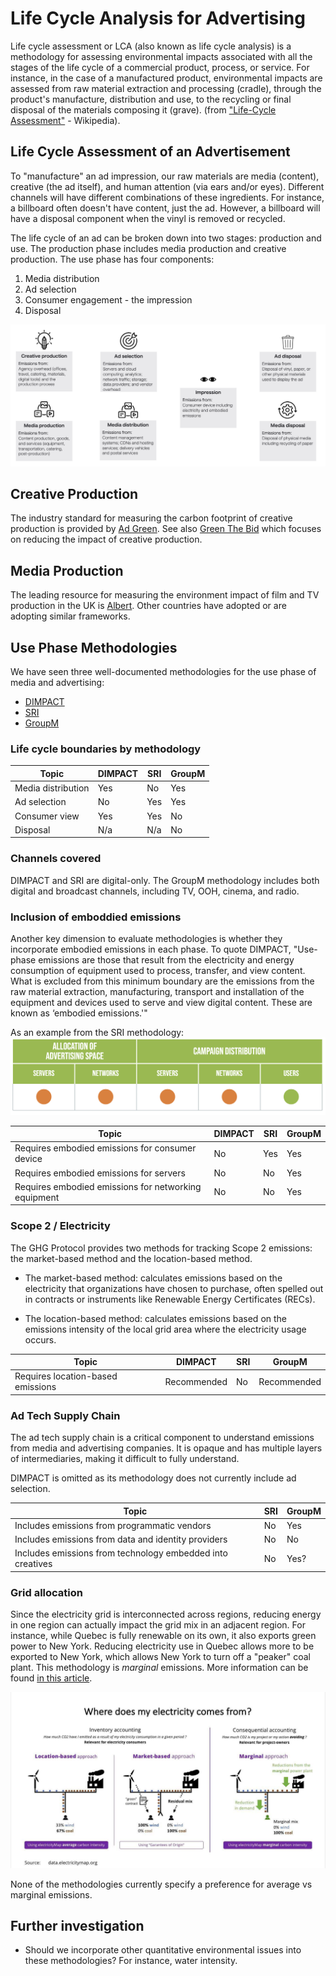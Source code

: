 # Life Cycle Analysis for Advertising

Life cycle assessment or LCA (also known as life cycle analysis) is a methodology for assessing environmental impacts associated with all the stages of the life cycle of a commercial product, process, or service. For instance, in the case of a manufactured product, environmental impacts are assessed from raw material extraction and processing (cradle), through the product's manufacture, distribution and use, to the recycling or final disposal of the materials composing it (grave). (from ["Life-Cycle Assessment"](https://en.wikipedia.org/wiki/Life-cycle_assessment) - Wikipedia).

## Life Cycle Assessment of an Advertisement

To "manufacture" an ad impression, our raw materials are media (content), creative (the ad itself), and human attention (via ears and/or eyes). Different channels will have different combinations of these ingredients. For instance, a billboard often doesn't have content, just the ad. However, a billboard will have a disposal component when the vinyl is removed or recycled.

The life cycle of an ad can be broken down into two stages: production and use. The production phase includes media production and creative production. The use phase has four components:

1. Media distribution
1. Ad selection
1. Consumer engagement - the impression
1. Disposal

![Lifecycle of an ad](images/lca_ad.png)

## Creative Production

The industry standard for measuring the carbon footprint of creative production is provided by [Ad Green](https://weareadgreen.org). See also [Green The Bid](https://www.greenthebid.earth) which focuses on reducing the impact of creative production.

## Media Production

The leading resource for measuring the environment impact of film and TV production in the UK is [Albert](https://wearealbert.org). Other countries have adopted or are adopting similar frameworks.

## Use Phase Methodologies

We have seen three well-documented methodologies for the use phase of media and advertising:

- [DIMPACT](https://dimpact.org/methodology)
- [SRI](https://www.sri-france.org/wp-content/uploads/2021/11/SRI_Calculating-the-carbon-footprint_VF.pdf)
- [GroupM](https://www.groupm.com/media-decarbonization-framework-groupm/)

### Life cycle boundaries by methodology

| Topic              | DIMPACT | SRI | GroupM |
| ------------------ | ------- | --- | ------ |
| Media distribution | Yes     | No  | Yes    |
| Ad selection       | No      | Yes | Yes    |
| Consumer view      | Yes     | Yes | No     |
| Disposal           | N/a     | N/a | No     |

### Channels covered

DIMPACT and SRI are digital-only. The GroupM methodology includes both digital and broadcast channels, including TV, OOH, cinema, and radio.

### Inclusion of emboddied emissions

Another key dimension to evaluate methodologies is whether they incorporate embodied emissions in each phase. To quote DIMPACT, "Use-phase emissions are those that result from the electricity and energy consumption of equipment used to process, transfer, and view content. What is excluded from this minimum boundary are the emissions from the raw material extraction, manufacturing, transport and installation of the equipment and devices used to serve and view digital content. These are known as ‘embodied emissions.'"

As an example from the SRI methodology:
![SRI scope by emissions phase](images/sri_phases.png)

| Topic                                                | DIMPACT | SRI | GroupM |
| ---------------------------------------------------- | ------- | --- | ------ |
| Requires embodied emissions for consumer device      | No      | Yes | Yes    |
| Requires embodied emissions for servers              | No      | No  | Yes    |
| Requires embodied emissions for networking equipment | No      | No  | Yes    |

### Scope 2 / Electricity

The GHG Protocol provides two methods for tracking Scope 2 emissions: the market-based method and the location-based method.

- The market-based method: calculates emissions based on the electricity that organizations have chosen to purchase, often spelled out in contracts or instruments like Renewable Energy Certificates (RECs).

- The location-based method: calculates emissions based on the emissions intensity of the local grid area where the electricity usage occurs.

| Topic                             | DIMPACT     | SRI | GroupM      |
| --------------------------------- | ----------- | --- | ----------- |
| Requires location-based emissions | Recommended | No  | Recommended |

### Ad Tech Supply Chain

The ad tech supply chain is a critical component to understand emissions from media and advertising companies. It is opaque and has multiple layers of intermediaries, making it difficult to fully understand.

DIMPACT is omitted as its methodology does not currently include ad selection.

| Topic                                                      | SRI | GroupM |
| ---------------------------------------------------------- | --- | ------ |
| Includes emissions from programmatic vendors               | No  | Yes    |
| Includes emissions from data and identity providers        | No  | No     |
| Includes emissions from technology embedded into creatives | No  | Yes?   |

### Grid allocation

Since the electricity grid is interconnected across regions, reducing energy in one region can actually impact the grid mix in an adjacent region. For instance, while Quebec is fully renewable on its own, it also exports green power to New York. Reducing electricity use in Quebec allows more to be exported to New York, which allows New York to turn off a "peaker" coal plant. This methodology is _marginal_ emissions. More information can be found [in this article](https://adgefficiency.com/energy-basics-average-vs-marginal-carbon-emissions/).

![Marginal vs Average grid mix](images/marginal_vs_average.jpg)

None of the methodologies currently specify a preference for average vs marginal emissions.

## Further investigation

- Should we incorporate other quantitative environmental issues into these methodologies? For instance, water intensity.

